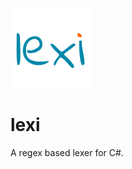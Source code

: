 ![lexi logo](https://raw.githubusercontent.com/marklauter/lexi/main/images/lexi.png)
# lexi
A regex based lexer for C#.
